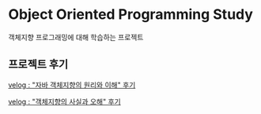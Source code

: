# Object Oriented Programming Study
객체지향 프로그래밍에 대해 학습하는 프로젝트

## 프로젝트 후기
[velog : "자바 객체지향의 원리와 이해" 후기](https://velog.io/@joon6093/%EC%B1%85-%EC%9E%90%EB%B0%94-%EA%B0%9D%EC%B2%B4%EC%A7%80%ED%96%A5%EC%9D%98-%EC%9B%90%EB%A6%AC%EC%99%80-%EC%9D%B4%ED%95%B4-%ED%9B%84%EA%B8%B0)

[velog : "객체지향의 사실과 오해" 후기](https://velog.io/@joon6093/%EC%B1%85-%EA%B0%9D%EC%B2%B4%EC%A7%80%ED%96%A5%EC%9D%98-%EC%82%AC%EC%8B%A4%EA%B3%BC-%EC%98%A4%ED%95%B4-%ED%9B%84%EA%B8%B0)

